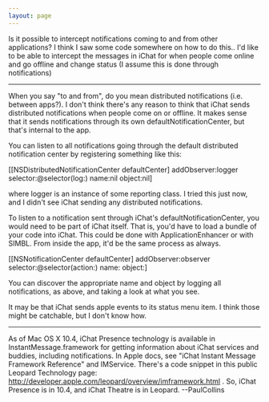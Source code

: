```yaml
---
layout: page
---
```




Is it possible to intercept notifications coming to and from other applications?  I think I saw some code somewhere on how to do this..  I'd like to be able to intercept the messages in iChat for when people come online and go offline and change status (I assume this is done through notifications)

----

When you say "to and from", do you mean distributed notifications (i.e. between apps?).  I don't think there's any reason to think that iChat sends distributed notifications when people come on or offline.  It makes sense that it sends notifications through its own defaultNotificationCenter, but that's internal to the app.

You can listen to all notifications going through the default distributed notification center by registering something like this:
    
[[NSDistributedNotificationCenter defaultCenter] addObserver:logger 
    selector:@selector(log:) 
    name:nil
    object:nil]

where logger is an instance of some reporting class.  I tried this just now, and I didn't see iChat sending any distributed notifications.

To listen to a notification sent through iChat's defaultNotificationCenter, you would need to be part of iChat itself.  That is, you'd have to load a bundle of your code into iChat.  This could be done with ApplicationEnhancer or with SIMBL.  From inside the app, it'd be the same process as always.
    
[[NSNotificationCenter defaultCenter] addObserver:observer 
    selector:@selector(action:) 
    name:<name> 
    object:<object>]

You can discover the appropriate name and object by logging all notifications, as above, and taking a look at what you see.


It may be that iChat sends apple events to its status menu item.  I think those might be catchable, but I don't know how.


----

As of Mac OS X 10.4, iChat Presence technology is available in InstantMessage.framework for getting information about iChat services and buddies, including notifications. In Apple docs, see "iChat Instant Message Framework Reference" and IMService. There's a code snippet in this public Leopard Technology page: http://developer.apple.com/leopard/overview/imframework.html . So, iChat Presence is in 10.4, and iChat Theatre is in Leopard. --PaulCollins
